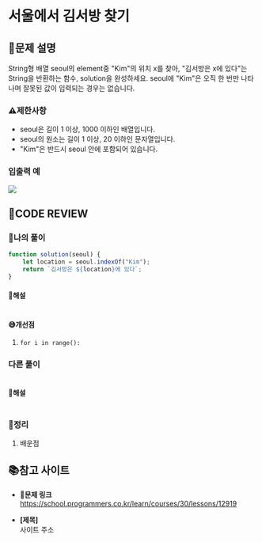 # 서울에서 김서방 찾기

## **📝문제 설명**
String형 배열 seoul의 element중 "Kim"의 위치 x를 찾아, "김서방은 x에 있다"는 String을 반환하는 함수, solution을 완성하세요. seoul에 "Kim"은 오직 한 번만 나타나며 잘못된 값이 입력되는 경우는 없습니다.
### **⚠제한사항**
- seoul은 길이 1 이상, 1000 이하인 배열입니다.
- seoul의 원소는 길이 1 이상, 20 이하인 문자열입니다.
- "Kim"은 반드시 seoul 안에 포함되어 있습니다.
### **입출력 예**
![](https://velog.velcdn.com/images/ssori0421/post/52c65655-d9c4-4de4-8e4a-85ff61a608d0/image.png)
## **🧐CODE REVIEW**
### **🧾나의 풀이**

```js
function solution(seoul) {
    let location = seoul.indexOf("Kim");
    return `김서방은 ${location}에 있다`;
}
```

#### **📝해설**

```js
```

#### **😅개선점**

1. `for i in range():` 

### **다른 풀이**

```js
```

#### **📝해설**

```js
```

### **🔖정리**

1. 배운점

## 📚참고 사이트

- **🔗문제 링크**<br/>
https://school.programmers.co.kr/learn/courses/30/lessons/12919

- **[제목]**<br/>
사이트 주소
